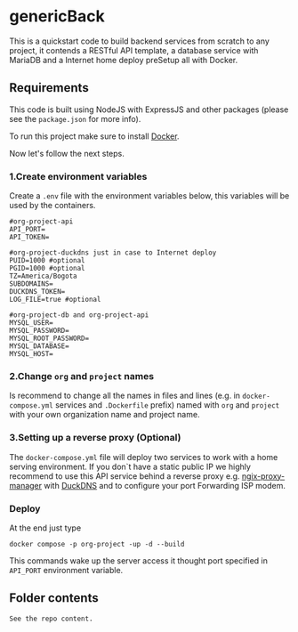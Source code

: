 # genericBack
This is a quickstart code to build backend services from scratch to any project, it contends a RESTful API template, a database service with MariaDB and a Internet home deploy preSetup all with Docker.

## Requirements
This code is built using NodeJS with ExpressJS and other packages (please see the `package.json` for more info).

To run this project make sure to install [Docker](https://docs.docker.com/).

Now let's follow the next steps.

### 1.Create environment variables
Create a `.env` file with the environment variables below, this variables will be used by the containers.
```
#org-project-api
API_PORT=
API_TOKEN=

#org-project-duckdns just in case to Internet deploy
PUID=1000 #optional
PGID=1000 #optional
TZ=America/Bogota
SUBDOMAINS=
DUCKDNS_TOKEN=
LOG_FILE=true #optional

#org-project-db and org-project-api
MYSQL_USER=
MYSQL_PASSWORD=
MYSQL_ROOT_PASSWORD=
MYSQL_DATABASE=
MYSQL_HOST=
```

### 2.Change `org` and `project` names
Is recommend to change all the names in files and lines (e.g. in `docker-compose.yml` services and `.Dockerfile` prefix) named with `org` and `project` with your own organization name and project name.

### 3.Setting up a reverse proxy (Optional)
The `docker-compose.yml` file will deploy two services to work with a home serving environment. If you don`t have a static public IP we highly recommend to use this API service behind a reverse proxy e.g. [ngix-proxy-manager](https://nginxproxymanager.com/) with [DuckDNS](www.duckdns.org) and to configure your port Forwarding ISP modem.

### Deploy
At the end just type
```
docker compose -p org-project -up -d --build
```
This commands wake up the server access it thought port specified in `API_PORT` environment variable.

## Folder contents

```
See the repo content.
```






